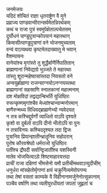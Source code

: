 जनमेजयः  
यदिदं शोचितं राज्ञा धृतराष्ट्रेण वै मुने  
प्रव्राज्य पाण्डवान्वीरान्सर्वमेतन्निरर्थकम्  
कथं च राजा पुत्रं स्वमुपेक्षेताल्पचेतसम्  
दुर्योधनं पाण्डुपुत्रान्कोपयानं महारथान्  
किमासीत्पाण्डुपुत्राणां वने भोजनमुच्यताम्  
वन्यं वाऽप्यथवा कृष्टमेतदाख्यातु मे भवान्  
वैशम्पायनः  
वानेयांश्च मृगांस्ते तु शुद्धैर्बाणैर्निपातितान्  
ब्राह्मणानां निवेद्याग्रे भुञ्जते ते महारथाः  
तांस्तु शूरान्महेष्वासांस्तदा निवसतो वने  
अन्वयुर्ब्राह्मणा राजन्साग्नयोऽनग्नयस्तथा  
ब्राह्मणानां सहस्राणि स्नातकानां महात्मनाम्  
दश मोक्षविदां तद्वद्यान्बिभर्ति युधिष्ठिरः  
रुरून्कृष्णमृगांश्चैव मेध्यांश्चान्यान्मनोरमान्  
बाणैरुन्मथ्य विधिवद्ब्राह्मणेभ्यो न्यवेदयत्  
न तत्र कश्चिद्दुर्वर्णो व्याधितो वाऽपि दृश्यते  
कृशो वा दुर्बलो वाऽपि दीनो भीतोऽपि वा पुनः  
न तत्राविनयः कश्चिददृश्यत तदा द्विजः  
पुत्रानिव प्रियान्ज्ञातीन्भ्रातॄनिव सहोदरान्  
पुरोष कौरवश्रेष्ठो धर्मराजो युधिष्ठिरः  
पतींश्च द्रौपदी सर्वान्द्विजातींश्च यशस्विनी  
मातेव भोजयित्वाऽग्रे शिष्टमाहारयत्तदा  
प्राचीं राजा दक्षिणां भीमसेनो यमौ प्रतीचीमथवाऽप्युदीचीम्  
धनुर्धरा मांसहेतोर्मृगाणां क्षयं चक्रुर्नित्यमेवोपगम्य  
तथा तेषां वसतां काम्यके वै विहीनानामर्जुनेनोत्सुकानाम्  
पञ्चैव वर्षाणि तथा व्यतीयुरधीयतां जपतां जुह्वतां च  
